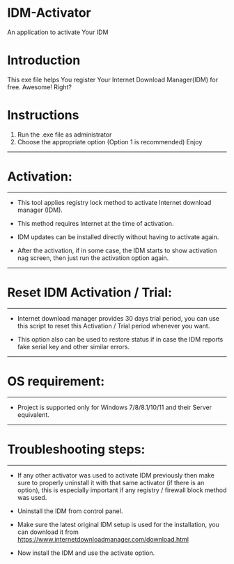 # IDM-Activator
An application to activate Your IDM


# Introduction
This exe file helps You register Your Internet Download Manager(IDM) for free.
Awesome! Right?

# Instructions
1. Run the .exe file as administrator
2. Choose the appropriate option (Option 1 is recommended)
   Enjoy

_________________________________

  # Activation:
_________________________________

 - This tool applies registry lock method to activate Internet download manager (IDM).

 - This method requires Internet at the time of activation.

 - IDM updates can be installed directly without having to activate again.

 - After the activation, if in some case, the IDM starts to show activation nag screen, 
   then just run the activation option again.

_________________________________

# Reset IDM Activation / Trial:
_________________________________

 - Internet download manager provides 30 days trial period, you can use this script to 
   reset this Activation / Trial period whenever you want.
 
 - This option also can be used to restore status if in case the IDM reports fake serial
   key and other similar errors.

_________________________________

  # OS requirement:
_________________________________

 - Project is supported only for Windows 7/8/8.1/10/11 and their Server equivalent.

_________________________________

# Troubleshooting steps:
_________________________________

 - If any other activator was used to activate IDM previously then make sure to properly
   uninstall it with that same activator (if there is an option), this is especially important
   if any registry / firewall block method was used.

 - Uninstall the IDM from control panel.

 - Make sure the latest original IDM setup is used for the installation,
   you can download it from https://www.internetdownloadmanager.com/download.html

 - Now install the IDM and use the activate option.
